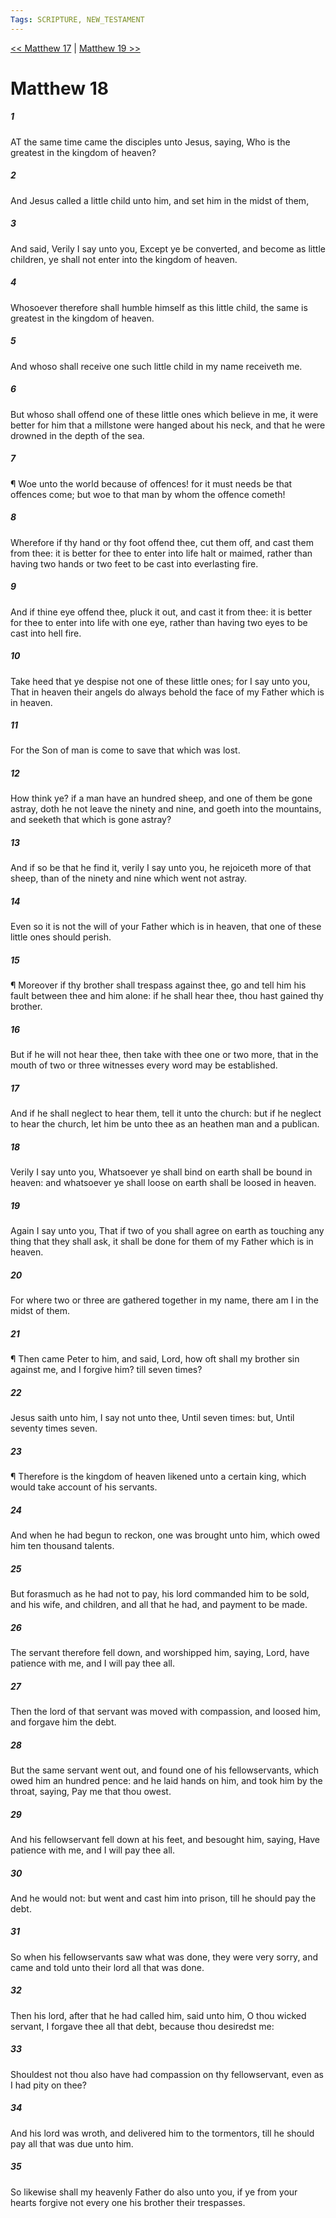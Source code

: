 ```yaml
---
Tags: SCRIPTURE, NEW_TESTAMENT
---
```


[<< Matthew 17](NEW_TESTAMENT/01_Matthew/Matthew_17.md) | [Matthew 19 >>](NEW_TESTAMENT/01_Matthew/Matthew_19.md)

# Matthew 18

##### 1

AT the same time came the disciples unto Jesus, saying, Who is the greatest in the kingdom of heaven?

##### 2

And Jesus called a little child unto him, and set him in the midst of them,

##### 3

And said, Verily I say unto you, Except ye be converted, and become as little children, ye shall not enter into the kingdom of heaven.

##### 4

Whosoever therefore shall humble himself as this little child, the same is greatest in the kingdom of heaven.

##### 5

And whoso shall receive one such little child in my name receiveth me.

##### 6

But whoso shall offend one of these little ones which believe in me, it were better for him that a millstone were hanged about his neck, and that he were drowned in the depth of the sea.

##### 7

¶ Woe unto the world because of offences! for it must needs be that offences come; but woe to that man by whom the offence cometh!

##### 8

Wherefore if thy hand or thy foot offend thee, cut them off, and cast them from thee: it is better for thee to enter into life halt or maimed, rather than having two hands or two feet to be cast into everlasting fire.

##### 9

And if thine eye offend thee, pluck it out, and cast it from thee: it is better for thee to enter into life with one eye, rather than having two eyes to be cast into hell fire.

##### 10

Take heed that ye despise not one of these little ones; for I say unto you, That in heaven their angels do always behold the face of my Father which is in heaven.

##### 11

For the Son of man is come to save that which was lost.

##### 12

How think ye? if a man have an hundred sheep, and one of them be gone astray, doth he not leave the ninety and nine, and goeth into the mountains, and seeketh that which is gone astray?

##### 13

And if so be that he find it, verily I say unto you, he rejoiceth more of that sheep, than of the ninety and nine which went not astray.

##### 14

Even so it is not the will of your Father which is in heaven, that one of these little ones should perish.

##### 15

¶ Moreover if thy brother shall trespass against thee, go and tell him his fault between thee and him alone: if he shall hear thee, thou hast gained thy brother.

##### 16

But if he will not hear thee, then take with thee one or two more, that in the mouth of two or three witnesses every word may be established.

##### 17

And if he shall neglect to hear them, tell it unto the church: but if he neglect to hear the church, let him be unto thee as an heathen man and a publican.

##### 18

Verily I say unto you, Whatsoever ye shall bind on earth shall be bound in heaven: and whatsoever ye shall loose on earth shall be loosed in heaven.

##### 19

Again I say unto you, That if two of you shall agree on earth as touching any thing that they shall ask, it shall be done for them of my Father which is in heaven.

##### 20

For where two or three are gathered together in my name, there am I in the midst of them.

##### 21

¶ Then came Peter to him, and said, Lord, how oft shall my brother sin against me, and I forgive him? till seven times?

##### 22

Jesus saith unto him, I say not unto thee, Until seven times: but, Until seventy times seven.

##### 23

¶ Therefore is the kingdom of heaven likened unto a certain king, which would take account of his servants.

##### 24

And when he had begun to reckon, one was brought unto him, which owed him ten thousand talents.

##### 25

But forasmuch as he had not to pay, his lord commanded him to be sold, and his wife, and children, and all that he had, and payment to be made.

##### 26

The servant therefore fell down, and worshipped him, saying, Lord, have patience with me, and I will pay thee all.

##### 27

Then the lord of that servant was moved with compassion, and loosed him, and forgave him the debt.

##### 28

But the same servant went out, and found one of his fellowservants, which owed him an hundred pence: and he laid hands on him, and took him by the throat, saying, Pay me that thou owest.

##### 29

And his fellowservant fell down at his feet, and besought him, saying, Have patience with me, and I will pay thee all.

##### 30

And he would not: but went and cast him into prison, till he should pay the debt.

##### 31

So when his fellowservants saw what was done, they were very sorry, and came and told unto their lord all that was done.

##### 32

Then his lord, after that he had called him, said unto him, O thou wicked servant, I forgave thee all that debt, because thou desiredst me:

##### 33

Shouldest not thou also have had compassion on thy fellowservant, even as I had pity on thee?

##### 34

And his lord was wroth, and delivered him to the tormentors, till he should pay all that was due unto him.

##### 35

So likewise shall my heavenly Father do also unto you, if ye from your hearts forgive not every one his brother their trespasses.
